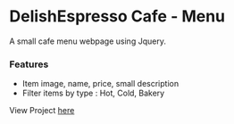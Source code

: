 # DelishEspresso Cafe - Menu

A small cafe menu webpage using Jquery.

### Features
- Item image, name, price, small description
- Filter items by type : Hot, Cold, Bakery


View Project [here](https://brototibiswas.github.io/cafe_restaurant_menu/)
